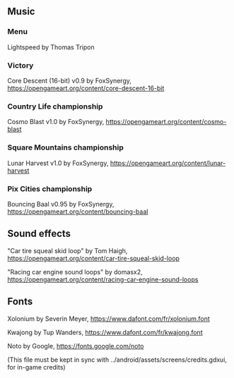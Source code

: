 ## Music

### Menu

Lightspeed by Thomas Tripon

### Victory

Core Descent (16-bit) v0.9 by FoxSynergy, <https://opengameart.org/content/core-descent-16-bit>

### Country Life championship

Cosmo Blast v1.0 by FoxSynergy, <https://opengameart.org/content/cosmo-blast>

### Square Mountains championship

Lunar Harvest v1.0 by FoxSynergy, <https://opengameart.org/content/lunar-harvest>

### Pix Cities championship

Bouncing Baal v0.95 by FoxSynergy, <https://opengameart.org/content/bouncing-baal>

## Sound effects

"Car tire squeal skid loop" by Tom Haigh, <https://opengameart.org/content/car-tire-squeal-skid-loop>

"Racing car engine sound loops" by domasx2, <https://opengameart.org/content/racing-car-engine-sound-loops>

## Fonts

Xolonium by Severin Meyer, <https://www.dafont.com/fr/xolonium.font>

Kwajong by Tup Wanders, <https://www.dafont.com/fr/kwajong.font>

Noto by Google, <https://fonts.google.com/noto>

(This file must be kept in sync with ../android/assets/screens/credits.gdxui, for in-game credits)
